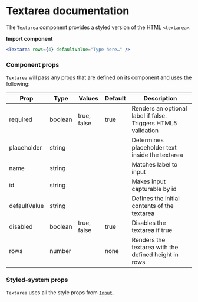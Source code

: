 # Textarea documentation

The `Textarea` component provides a styled version of the HTML `<textarea>`.

**Import component**

```jsx
<Textarea rows={4} defaultValue="Type here…" />
```

<!-- STORY -->

### Component props

`Textarea` will pass any props that are defined on its component and uses the following:

| Prop         | Type    | Values      | Default | Description                                                   |
| ------------ | ------- | ----------- | ------- | ------------------------------------------------------------- |
| required     | boolean | true, false | true    | Renders an optional label if false. Triggers HTML5 validation |
| placeholder  | string  |             |         | Determines placeholder text inside the textarea               |
| name         | string  |             |         | Matches label to input                                        |
| id           | string  |             |         | Makes input capturable by id                                  |
| defaultValue | string  |             |         | Defines the initial contents of the textarea                  |
| disabled     | boolean | true, false | true    | Disables the textarea if true                                 |
| rows         | number  |             | none    | Renders the textarea with the defined height in rows          |

### Styled-system props

`Textarea` uses all the style props from [`Input`](https://consensys.github.io/rimble-ui/?path=/story/form-inputs--documentation).
